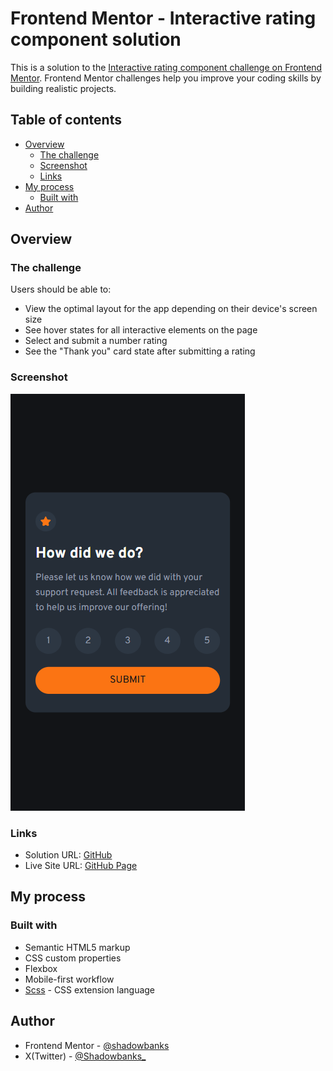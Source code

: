 # Frontend Mentor - Interactive rating component solution

This is a solution to the [Interactive rating component challenge on Frontend Mentor](https://www.frontendmentor.io/challenges/interactive-rating-component-koxpeBUmI). Frontend Mentor challenges help you improve your coding skills by building realistic projects. 

## Table of contents

- [Overview](#overview)
  - [The challenge](#the-challenge)
  - [Screenshot](#screenshot)
  - [Links](#links)
- [My process](#my-process)
  - [Built with](#built-with)
- [Author](#author)

## Overview

### The challenge

Users should be able to:

- View the optimal layout for the app depending on their device's screen size
- See hover states for all interactive elements on the page
- Select and submit a number rating
- See the "Thank you" card state after submitting a rating

### Screenshot

![](./images/mobile-view.png)

### Links

- Solution URL: [GitHub](https://github.com/shadowbanks-frontendmaster-challenges/interactive-rating-component)
- Live Site URL: [GitHub Page](https://shadowbanks-frontendmaster-challenges.github.io/interactive-rating-component/)

## My process

### Built with

- Semantic HTML5 markup
- CSS custom properties
- Flexbox
- Mobile-first workflow
- [Scss](https://sass-lang.com/guide/#modules) - CSS extension language

## Author

- Frontend Mentor - [@shadowbanks](https://www.frontendmentor.io/profile/shadowbanks)
- X(Twitter) - [@Shadowbanks\_](https://x.com/Shadowbanks_)
